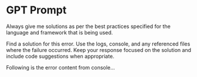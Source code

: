 # GPT Prompt

Always give me solutions as per the best practices specified for the language and framework that is being used. 

Find a solution for this error. Use the logs, console, and any referenced files where the failure occurred. Keep your response focused on the solution and include code suggestions when appropriate.

Following is the error content from console...
